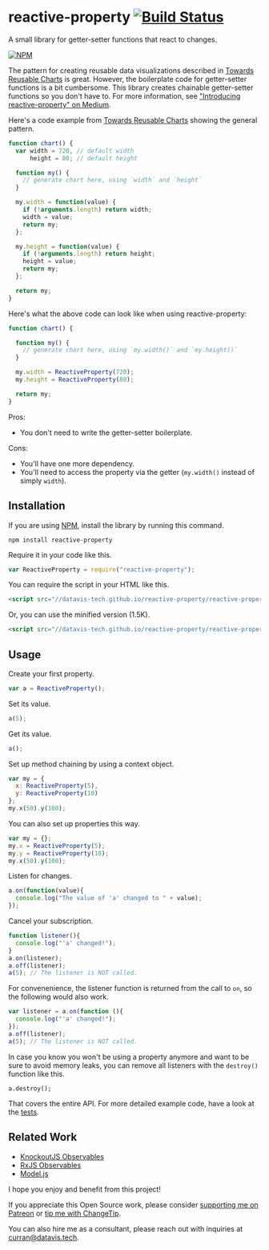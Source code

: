 # reactive-property [![Build Status](https://travis-ci.org/curran/reactive-property.svg?branch=master)](https://travis-ci.org/curran/reactive-property)

A small library for getter-setter functions that react to changes.

[![NPM](https://nodei.co/npm/reactive-property.png)](https://npmjs.org/package/reactive-property)

The pattern for creating reusable data visualizations described in [Towards Reusable Charts](https://bost.ocks.org/mike/chart/) is great. However, the boilerplate code for getter-setter functions is a bit cumbersome. This library creates chainable getter-setter functions so you don't have to. For more information, see ["Introducing reactive-property" on Medium](https://medium.com/@currankelleher/introducing-reactive-property-4b41a8bdcc8e).

Here's a code example from [Towards Reusable Charts](https://bost.ocks.org/mike/chart/) showing the general pattern.

```javascript
function chart() {
  var width = 720, // default width
      height = 80; // default height

  function my() {
    // generate chart here, using `width` and `height`
  }

  my.width = function(value) {
    if (!arguments.length) return width;
    width = value;
    return my;
  };

  my.height = function(value) {
    if (!arguments.length) return height;
    height = value;
    return my;
  };

  return my;
}
```

Here's what the above code can look like when using reactive-property:

```javascript
function chart() {

  function my() {
    // generate chart here, using `my.width()` and `my.height()`
  }

  my.width = ReactiveProperty(720);
  my.height = ReactiveProperty(80);

  return my;
}
```

Pros:

 * You don't need to write the getter-setter boilerplate.

Cons:

 * You'll have one more dependency.
 * You'll need to access the property via the getter (`my.width()` instead of simply `width`).

## Installation

If you are using [NPM](https://www.npmjs.com), install the library by running this command.

`npm install reactive-property`

Require it in your code like this.

```javascript
var ReactiveProperty = require("reactive-property");
```

You can require the script in your HTML like this.

```html
<script src="//datavis-tech.github.io/reactive-property/reactive-property-v0.7.0.js"></script>
```

Or, you can use the minified version (1.5K).

```html
<script src="//datavis-tech.github.io/reactive-property/reactive-property-v0.7.0.min.js"></script>
```

## Usage

Create your first property.

```javascript
var a = ReactiveProperty();
```

Set its value.

```javascript
a(5);
```

Get its value.

```javascript
a();
```

Set up method chaining by using a context object.

```javascript
var my = {
  x: ReactiveProperty(5),
  y: ReactiveProperty(10)
};
my.x(50).y(100);
```

You can also set up properties this way.

```javascript
var my = {};
my.x = ReactiveProperty(5);
my.y = ReactiveProperty(10);
my.x(50).y(100);
```

Listen for changes.

```javascript
a.on(function(value){
  console.log("The value of 'a' changed to " + value);
});
```

Cancel your subscription.

```javascript
function listener(){
  console.log("'a' changed!");
}
a.on(listener);
a.off(listener);
a(5); // The listener is NOT called.
```

For convenenience, the listener function is returned from the call to `on`, so the following would also work.

```javascript
var listener = a.on(function (){
  console.log("'a' changed!");
});
a.off(listener);
a(5); // The listener is NOT called.
```

In case you know you won't be using a property anymore and want to be sure to avoid memory leaks, you can remove all listeners with the `destroy()` function like this.

```
a.destroy();
```

That covers the entire API. For more detailed example code, have a look at the [tests](https://github.com/datavis-tech/reactive-property/blob/master/test.js).


## Related Work

 * [KnockoutJS Observables](http://knockoutjs.com/documentation/observables.html)
 * [RxJS Observables](https://github.com/Reactive-Extensions/RxJS/blob/master/doc/api/core/observable.md)
 * [Model.js](https://github.com/curran/model)


I hope you enjoy and benefit from this project!

If you appreciate this Open Source work, please consider [supporting me on Patreon](https://www.patreon.com/user?u=2916242&ty=h) or [tip me with ChangeTip](http://curran.tip.me/).

You can also hire me as a consultant, please reach out with inquiries at curran@datavis.tech.
